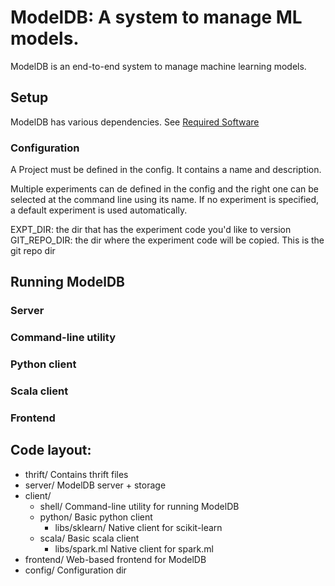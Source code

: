 # ModelDB: A system to manage ML models.

ModelDB is an end-to-end system to manage machine learning models.

## Setup

ModelDB has various dependencies. See [Required Software](docs/RequiredSoftware.md)

### Configuration
A Project must be defined in the config. It contains a name and description.

Multiple experiments can de defined in the config and the right one can be selected at the command line using its name.
If no experiment is specified, a default experiment is used automatically.

EXPT_DIR: the dir that has the experiment code you'd like to version
GIT_REPO_DIR: the dir where the experiment code will be copied. This is the git repo dir

## Running ModelDB

### Server

### Command-line utility

### Python client

### Scala client

### Frontend

## Code layout:

- thrift/   Contains thrift files
- server/   ModelDB server + storage
- client/
  - shell/  Command-line utility for running ModelDB
  - python/ Basic python client
    - libs/sklearn/  Native client for scikit-learn
  - scala/  Basic scala client
    - libs/spark.ml Native client for spark.ml
- frontend/ Web-based frontend for ModelDB
- config/   Configuration dir
